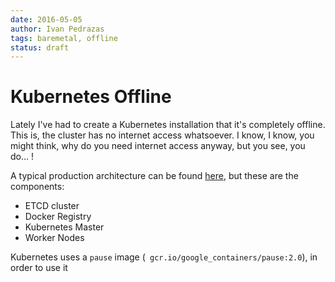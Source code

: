 ```yaml
---
date: 2016-05-05
author: Ivan Pedrazas
tags: baremetal, offline
status: draft
---
```


Kubernetes Offline
==========================

Lately I've had to create a Kubernetes installation that it's completely offline. This is, the cluster has no internet access whatsoever. I know, I know, you might think, why do you need internet access anyway, but you see, you do... !

A typical production architecture can be found [here](/kubernetes/production.html), but these are the components:

* ETCD cluster
* Docker Registry
* Kubernetes Master
* Worker Nodes

Kubernetes uses a `pause` image (` gcr.io/google_containers/pause:2.0`), in order to use it
